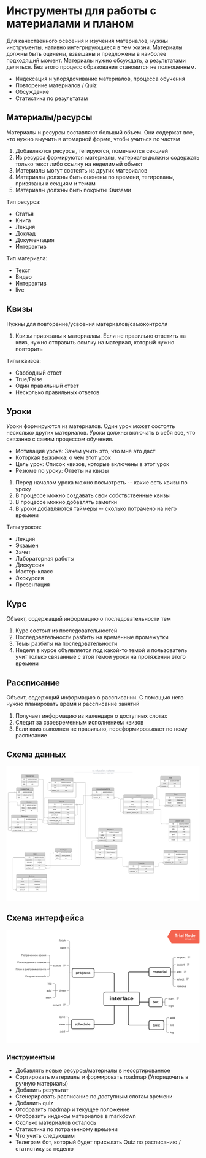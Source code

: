 # Инструменты для работы с материалами и планом

Для качественного освоения и изучения материалов, нужны инструменты, нативно интегрирующиеся в тем жизни.
Материалы должны быть оценены, взвешаны и предложены в наиболее подходящий момент. 
Материалы нужно обсуждать, а результатами делиться. Без этого процесс образования становится не полноценным.

- Индексация и упорядочивание материалов, процесса обучения
- Повторение материалов / Quiz
- Обсуждение
- Статистика по результатам

## Материалы/ресурсы
Материалы и ресурсы составляют больший объем. Они содержат все, что нужно выучить в атомарной форме, чтобы учиться по частям
1. Добавляются ресурсы, тегируются, помечаются секцией
2. Из ресурса формируются материалы, материалы должны содержать только текст либо ссылку на неделимый объект
3. Материалы могут состоять из других материалов
4. Материалы должны быть оценены по времени, тегированы, привязаны к секциям и темам
5. Материалы должны быть покрыты Квизами

Тип ресурса:
- Статья
- Книга
- Лекция
- Доклад
- Документация
- Интерактив

Тип материала:
- Текст
- Видео
- Интерактив
- live

## Квизы
Нужны для повторение/усвоения материалов/самоконтроля
1. Квизы привязаны к материалам. Если не правильно ответить на квиз, нужно отправить ссылку на материал, который нужно повторить

Типы квизов:
- Свободный ответ
- True/False
- Один правильный ответ
- Несколько правильных ответов

## Уроки
Уроки формируются из материалов. Один урок может cостоять несколько других материалов. Уроки должны включать в себя все, 
что связанно с самим процессом обучения. 

- Мотивация урока: Зачем учить это, что мне это даст
- Которкая выжимка: о чем этот урок
- Цель урок: Список квизов, которые включены в этот урок
- Резюме по уроку: Ответы на квизы

1. Перед началом урока можно посмотреть -- какие есть квизы по уроку
2. В процессе можно создавать свои собствственные квизы
3. В процессе можно добавлять заметки
4. В уроки добавляются таймеры -- сколько потрачено на него времени

Типы уроков:
- Лекция
- Экзамен
- Зачет
- Лабораторная работы
- Дискуссия
- Мастер-класс
- Экскурсия
- Презентация

## Курс
Объект, содержащий информацию о последовательности тем 

1. Курс состоит из последовательностей
2. Последовательности разбиты на временные промежутки
2. Темы разбиты на последовательности
3. Неделя в курсе объявляется под какой-то темой и пользователь учит только связанные с этой темой уроки на протяжении этого времени 

## Рассписание
Объект, содержщий информацию о рассписании. С помощью него нужно планировать время и рассписание занятий

1. Получает информацию из календаря о доступных слотах
2. Следит за своевременным исполнением квизов
3. Если квиз выполнен не правильно, переформировывает по нему расписание


## Схема данных

![Схема](docs/scheme.png)

## Схема интерфейса

![Схема](docs/interface.png)

### Инструментыи

- Добавлять новые ресурсы/материалы в несортированное
- Сортировать материалы и формировать roadmap (Упорядочить в ручную материалы)
- Добавить результат
- Сгенерировать расписание по доступным слотам времени
- Добавить quiz
- Отобразить roadmap и текущее положение
- Отобразить индексы материалов в markdown
- Сколько материалов осталось
- Статистика по потраченному времени
- Что учить следующим
- Телеграм бот, который будет присылать Quiz по расписанию / статистику за неделю

